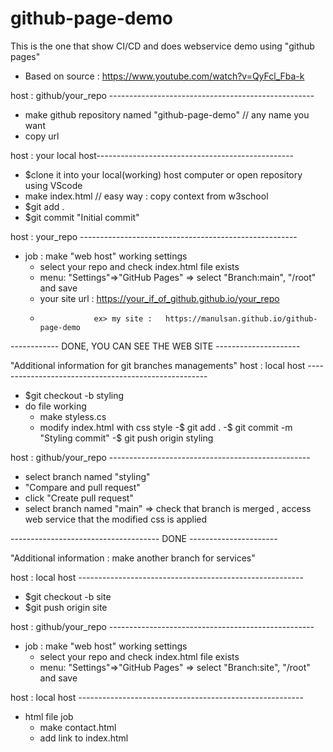 # github-page-demo
This is the one that show CI/CD and does webservice demo using "github pages"
- Based on source : https://www.youtube.com/watch?v=QyFcl_Fba-k

host : github/your_repo ---------------------------------------------------
  - make github repository named "github-page-demo"  // any name you want
  - copy url 

host : your local host-------------------------------------------------
  - $clone it into your local(working) host computer  or open repository using VScode 
  - make index.html   // easy way  : copy context from w3school
  - $git add .
  - $git commit "Initial commit"

host : your_repo ------------------------------------------------------
- job : make "web host" working settings
  - select your repo and check index.html file exists
  - menu: "Settings"=>"GitHub Pages" =>
       select "Branch:main", "/root" and save 
  - your site url : https://your_if_of_github.github.io/your_repo
  -                 ex> my site :   https://manulsan.github.io/github-page-demo

------------ DONE, YOU CAN SEE THE WEB SITE ---------------------

"Additional information for git branches managements"
host : local host -----------------------------------------------------
  - $git checkout -b styling
  - do file working
    - make styless.cs
    - modify index.html with css style
  -$ git add .
  -$ git commit -m "Styling commit"
  -$ git push origin styling

host : github/your_repo --------------------------------------------------
  - select branch named "styling"
  - "Compare and pull request"
  - click "Create pull request"
  - select branch named "main"
    => check that branch is merged , access web service that the modified css is applied

------------------------------------- DONE ----------------------
      
"Additional information : make another branch for services"

host : local host -------------------------------------------------------- 
  - $git checkout -b site
  - $git push origin site

host : github/your_repo ---------------------------------------------------
 - job : make "web host" working settings
   - select your repo and check index.html file exists
   - menu: "Settings"=>"GitHub Pages" =>
       select "Branch:site", "/root" and save 

host : local host -------------------------------------------------------- 
  - html file job
    - make contact.html
    - add link to index.html
